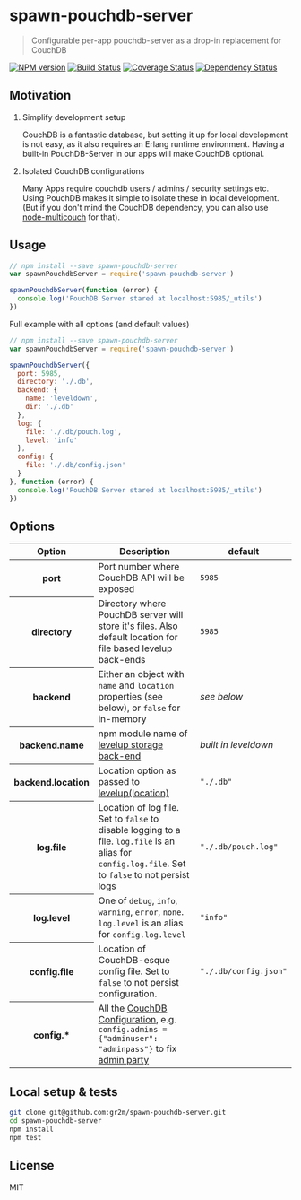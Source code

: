 # spawn-pouchdb-server

> Configurable per-app pouchdb-server as a drop-in replacement for CouchDB

[![NPM version](https://badge.fury.io/js/spawn-pouchdb-server.svg)](https://www.npmjs.com/package/spawn-pouchdb-server)
[![Build Status](https://travis-ci.org/gr2m/spawn-pouchdb-server.svg?branch=master)](https://travis-ci.org/gr2m/spawn-pouchdb-server)
[![Coverage Status](https://coveralls.io/repos/gr2m/spawn-pouchdb-server/badge.svg?branch=master)](https://coveralls.io/r/gr2m/spawn-pouchdb-server?branch=master)
[![Dependency Status](https://david-dm.org/gr2m/spawn-pouchdb-server.svg)](https://david-dm.org/gr2m/spawn-pouchdb-server)

## Motivation

1. Simplify development setup

   CouchDB is a fantastic database, but setting it up for local development is not easy, as it also
   requires an Erlang runtime environment. Having a built-in PouchDB-Server in our apps will make
   CouchDB optional.

2. Isolated CouchDB configurations

   Many Apps require couchdb users / admins / security settings etc. Using PouchDB makes it simple
   to isolate these in local development. (But if you don't mind the CouchDB dependency,
   you can also use [node-multicouch](https://github.com/hoodiehq/node-multicouch) for that).

## Usage

```js
// npm install --save spawn-pouchdb-server
var spawnPouchdbServer = require('spawn-pouchdb-server')

spawnPouchdbServer(function (error) {
  console.log('PouchDB Server stared at localhost:5985/_utils')
})
```

Full example with all options (and default values)

```js
// npm install --save spawn-pouchdb-server
var spawnPouchdbServer = require('spawn-pouchdb-server')

spawnPouchdbServer({
  port: 5985,
  directory: './.db',
  backend: {
    name: 'leveldown',
    dir: './.db'
  },
  log: {
    file: './.db/pouch.log',
    level: 'info'
  },
  config: {
    file: './.db/config.json'
  }
}, function (error) {
  console.log('PouchDB Server stared at localhost:5985/_utils')
})
```

## Options

<table>
  <thead>
    <tr>
      <th>Option</th>
      <th>Description</th>
      <th>default</th>
    </tr>
  </thead>
  <tbody>
    <tr>
      <th>port</th>
      <td>Port number where CouchDB API will be exposed</td>
      <td><code>5985</code></td>
    </tr>
    <tr>
      <th>directory</th>
      <td>Directory where PouchDB server will store it's files. Also default location for file based levelup back-ends</td>
      <td><code>5985</code></td>
    </tr>
    <tr>
      <th>backend</th>
      <td>Either an object with <code>name</code> and <code>location</code> properties (see below), or <code>false</code> for in-memory</td>
      <td><em>see below</em></td>
    </tr>
    <tr>
      <th>backend.name</th>
      <td>npm module name of <a href="https://github.com/Level/levelup/wiki/Modules#storage-back-ends">levelup storage back-end</a></td>
      <td><em>built in leveldown</em></td>
    </tr>
    <tr>
      <th>backend.location</th>
      <td>Location option as passed to <a href="https://github.com/Level/levelup#leveluplocation-options-callback">levelup(location)</a></td>
      <td><code>"./.db"</code></td>
    </tr>
    <tr>
      <th>log.file</th>
      <td>Location of log file. Set to <code>false</code> to disable logging to a file. <code>log.file</code> is an alias for <code>config.log.file</code>. Set to <code>false</code> to not persist logs</td>
      <td><code>"./.db/pouch.log"</code></td>
    </tr>
    <tr>
      <th>log.level</th>
      <td>One of <code>debug</code>, <code>info</code>, <code>warning</code>, <code>error</code>, <code>none</code>. <code>log.level</code> is an alias for <code>config.log.level</code></td>
      <td><code>"info"</code></td>
    </tr>
    <tr>
      <th>config.file</th>
      <td>Location of CouchDB-esque config file. Set to <code>false</code> to not persist configuration.</td>
      <td><code>"./.db/config.json"</code></td>
    </tr>
    <tr>
      <th>config.*</th>
      <td>All the <a href="http://docs.couchdb.org/en/latest/config/index.html">CouchDB Configuration</a>, e.g. <code>config.admins = {"adminuser": "adminpass"}</code> to fix <a href="http://guide.couchdb.org/draft/security.html#party">admin party</a></td>
      <td></td>
    </tr>
  </tbody>
</table>

## Local setup & tests

```bash
git clone git@github.com:gr2m/spawn-pouchdb-server.git
cd spawn-pouchdb-server
npm install
npm test
```

## License

MIT
